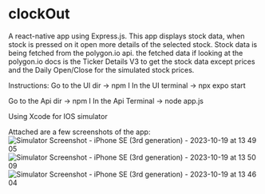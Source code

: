 # clockOut
A react-native app using Express.js. 
This app displays stock data, when stock is pressed on it open more details of the selected stock. 
Stock data is being fetched from the polygon.io api. 
the fetched data if looking at the polygon.io docs is the Ticker Details V3 to get the stock data except prices and the Daily Open/Close for the simulated stock prices. 


Instructions:
Go to the UI dir ->  npm I
In the UI terminal -> npx expo start


Go to the Api dir -> npm I
In the Api Terminal -> node app.js



Using Xcode for IOS simulator

Attached are a few screenshots of the app:
![Simulator Screenshot - iPhone SE (3rd generation) - 2023-10-19 at 13 49 05](https://github.com/Cmolerov/clockoutproject/assets/68914791/9eb23eea-10c4-4918-907c-7df9c5b05963)
![Simulator Screenshot - iPhone SE (3rd generation) - 2023-10-19 at 13 50 09](https://github.com/Cmolerov/clockoutproject/assets/68914791/b591f54a-9d97-45a5-a8c6-ebe3f0ed884b)
![Simulator Screenshot - iPhone SE (3rd generation) - 2023-10-19 at 13 46 04](https://github.com/Cmolerov/clockoutproject/assets/68914791/3650c41f-5f56-4818-b379-a1063bd4431c)
